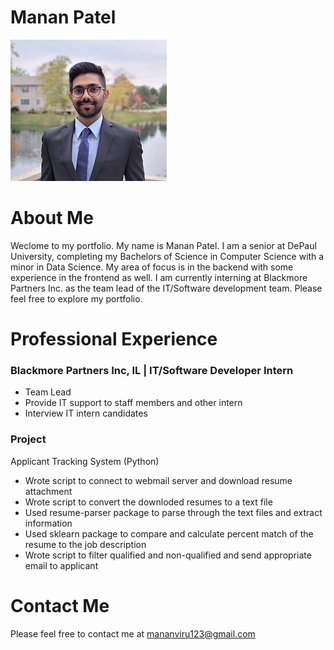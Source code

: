 # Manan Patel
![](/image/Manan.jpeg)

# About Me
Weclome to my portfolio. My name is Manan Patel. I am a senior at DePaul University, completing my Bachelors of Science in Computer Science with a minor in Data Science. My area of focus is in the backend with some experience in the frontend as well. I am currently interning at Blackmore Partners Inc. as the team lead of the IT/Software development team. Please feel free to explore my portfolio.

# Professional Experience
### Blackmore Partners Inc, IL | IT/Software Developer Intern
- Team Lead
- Provide IT support to staff members and other intern
- Interview IT intern candidates

### Project
Applicant Tracking System (Python)
- Wrote script to connect to webmail server and download resume attachment 
- Wrote script to convert the downloded resumes to a text file
- Used resume-parser package to parse through the text files and extract information
- Used sklearn package to compare and calculate percent match of the resume to the job description
- Wrote script to filter qualified and non-qualified and send appropriate email to applicant


# Contact Me
Please feel free to contact me at mananviru123@gmail.com




